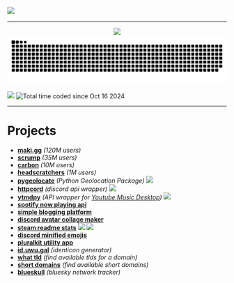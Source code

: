 <a href="https://uwu.gal"><img src="https://uwu.gal/button.png"/></a>
<hr>
<p align="center">
    <img src="https://uwu.gal/static/images/banner.png" />
    <img src="https://raw.githubusercontent.com/ijsbol/ijsbol/refs/heads/output/github-contribution-grid-snake-dark.svg">
</p>
<p>
    <img src="https://api.uwu.gal/stats/views/image?colour=E93909&label_colour=555555&label=profile%20views">
    <img src="https://wakatime.com/badge/user/43346e4f-0734-4170-8497-1c663c8584c2.svg?style=for-the-badge&color=E93909" alt="Total time coded since Oct 16 2024" />
</p>
<hr>
<h1>Projects</h1>
<ul>
    <li><b><a href="https://maki.gg">maki.gg</a></b> <i>(120M users)</i></li>
    <li><b><a href="https://scrumpbot.com">scrump</a></b> <i>(35M users)</i></li>
    <li><b><a href="https://crbn.cfd">carbon</a></b> <i>(10M users)</i></li>
    <li><b><a href="https://headscratchers.xyz">headscratchers</a></b> <i>(1M users)</i></li>
    <li><b><a href="https://github.com/ijsbol/pygeolocate">pygeolocate</a></b> <i>(Python Geolocation Package)</i> <img src="https://img.shields.io/pypi/dm/pygeolocate?style=for-the-badge" height=20 /></li>
    <li><b><a href="https://github.com/ijsbol/httpcord">httpcord</a></b> <i>(discord api wrapper)</i> <img src="https://img.shields.io/pypi/dm/httpcord?style=for-the-badge" height=20 /></li>
    <li><b><a href="https://github.com/ijsbol/ytmdpy">ytmdpy</a></b> <i>(API wrapper for <a href="https://github.com/ytmdesktop/ytmdesktop">Youtube Music Desktop</a>)</i> <img src="https://img.shields.io/pypi/dm/ytmdpy?style=for-the-badge" height=20 /></li>
    <li><b><a href="https://github.com/ijsbol/spotify-now-playing-api">spotify now playing api</a></b></li>
    <li><b><a href="https://github.com/ijsbol/simple-blogging-platform">simple blogging platform</a></b></li>
    <li><b><a href="https://github.com/ijsbol/discord-avatar-collage-maker">discord avatar collage maker</a></b></li>
    <li><b><a href="https://github.com/ijsbol/steam-readme-stats">steam readme stats</a></b> <a href="https://steam-readme-stats.uwu.gal"><img src="https://steam-readme-stats.uwu.gal/api/76561198242540404/stats/badge/playtime?format=total_hours&style=for-the-badge&color=E93909" height=20 /></a> <a href="https://steam-readme-stats.uwu.gal"><img src="https://steam-readme-stats.uwu.gal/api/76561198242540404/stats/badge/games?style=for-the-badge&color=E93909" height=20/></a></li>
    <li><b><a href="https://github.com/ijsbol/discord-minified-emojis">discord minified emojis</a></b></li>
    <li><b><a href="https://github.com/ijsbol/pluralkit-utility-app">pluralkit utility app</a></b></li>
    <li><b><a href="https://github.com/ijsbol/id.uwu.gal">id.uwu.gal</a></b> <i>(identicon generator)</i></li>
    <li><b><a href="https://github.com/ijsbol/what-tld">what tld</a></b> <i>(find available tlds for a domain)</i></li>
    <li><b><a href="https://github.com/ijsbol/short-domains">short domains</a></b> <i>(find available short domains)</i></li>
    <li><b><a href="https://uwu.gal/blueskull">blueskull</a></b> <i>(bluesky network tracker)</i></li>
</ul>
